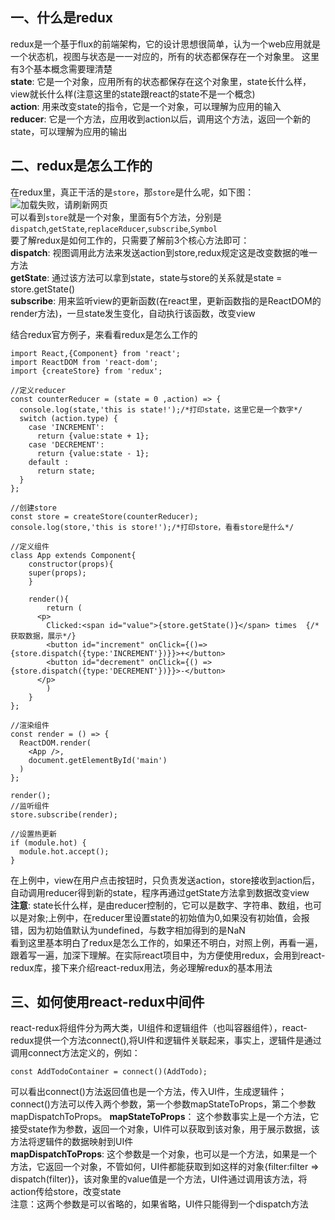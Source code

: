 ## 一、什么是redux  
redux是一个基于flux的前端架构，它的设计思想很简单，认为一个web应用就是一个状态机，视图与状态是一一对应的，所有的状态都保存在一个对象里。  这里有3个基本概念需要理清楚  
**state**: 它是一个对象，应用所有的状态都保存在这个对象里，state长什么样，view就长什么样(注意这里的state跟react的state不是一个概念)      
**action**: 用来改变state的指令，它是一个对象，可以理解为应用的输入    
**reducer**: 它是一个方法，应用收到action以后，调用这个方法，返回一个新的state，可以理解为应用的输出      
## 二、redux是怎么工作的
在redux里，真正干活的是`store`，那`store`是什么呢，如下图：  
![加载失败，请刷新网页](https://github.com/applekj/redux-learn/blob/master/img/store.jpg)  
可以看到`store`就是一个对象，里面有5个方法，分别是`dispatch`,`getState`,`replaceRducer`,`subscribe`,`Symbol`  
要了解redux是如何工作的，只需要了解前3个核心方法即可：  
**dispatch**: 视图调用此方法来发送action到store,redux规定这是改变数据的唯一方法          
**getState**: 通过该方法可以拿到state，state与store的关系就是state = store.getState()     
**subscribe**: 用来监听view的更新函数(在react里，更新函数指的是ReactDOM的render方法)，一旦state发生变化，自动执行该函数，改变view  

结合redux官方例子，来看看redux是怎么工作的
```
import React,{Component} from 'react';
import ReactDOM from 'react-dom';
import {createStore} from 'redux';

//定义reducer
const counterReducer = (state = 0 ,action) => {
  console.log(state,'this is state!');/*打印state，这里它是一个数字*/
  switch (action.type) {
    case 'INCREMENT':
      return {value:state + 1};
    case 'DECREMENT':
      return {value:state - 1};
    default :
      return state;
  }
};

//创建store
const store = createStore(counterReducer);
console.log(store,'this is store!');/*打印store，看看store是什么*/

//定义组件
class App extends Component{
	constructor(props){
    super(props);
	}

	render(){
		return (
      <p>
      	Clicked:<span id="value">{store.getState()}</span> times  {/*获取数据，展示*/}
      	<button id="increment" onClick={()=> {store.dispatch({type:'INCREMENT'})}}>+</button>
      	<button id="decrement" onClick={() => {store.dispatch({type:'DECREMENT'})}}>-</button>
      </p>
		)
	}
};

//渲染组件
const render = () => {
  ReactDOM.render(
    <App />,
    document.getElementById('main')
  )
};

render();
//监听组件
store.subscribe(render);

//设置热更新
if (module.hot) {
  module.hot.accept();
}
```

在上例中，view在用户点击按钮时，只负责发送action，store接收到action后，自动调用reducer得到新的state，程序再通过getState方法拿到数据改变view    
**注意**: state长什么样，是由reducer控制的，它可以是数字、字符串、数组，也可以是对象;上例中，在reducer里设置state的初始值为0,如果没有初始值，会报错，因为初始值默认为undefined，与数字相加得到的是NaN  
看到这里基本明白了redux是怎么工作的，如果还不明白，对照上例，再看一遍，跟着写一遍，加深下理解。在实际react项目中，为方便使用redux，会用到react-redux库，接下来介绍react-redux用法，务必理解redux的基本用法

## 三、如何使用react-redux中间件
react-redux将组件分为两大类，UI组件和逻辑组件（也叫容器组件），react-redux提供一个方法connect(),将UI件和逻辑件关联起来，事实上，逻辑件是通过调用connect方法定义的，例如：
```
const AddTodoContainer = connect()(AddTodo);
```
可以看出connect()方法返回值也是一个方法，传入UI件，生成逻辑件；connect()方法可以传入两个参数，第一个参数mapStateToProps，第二个参数mapDispatchToProps。
**mapStateToProps**： 这个参数事实上是一个方法，它接受state作为参数，返回一个对象，UI件可以获取到该对象，用于展示数据，该方法将逻辑件的数据映射到UI件  
**mapDispatchToProps**: 这个参数是一个对象，也可以是一个方法，如果是一个方法，它返回一个对象，不管如何，UI件都能获取到如这样的对象{filter:filter => dispatch(filter)}，该对象里的value值是一个方法，UI件通过调用该方法，将action传给store，改变state  
注意：这两个参数是可以省略的，如果省略，UI件只能得到一个dispatch方法  